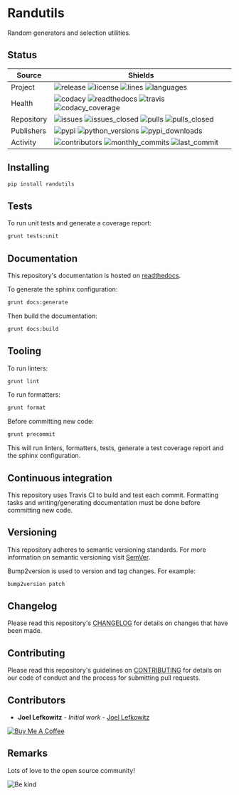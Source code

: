 # Randutils

Random generators and selection utilities.

## Status

| Source     | Shields                                                                                                                         |
| ---------- | ------------------------------------------------------------------------------------------------------------------------------- |
| Project    | ![release][release_shield] ![license][license_shield]  ![lines][lines_shield] ![languages][languages_shield]                    |
| Health     | ![codacy][codacy_shield] ![readthedocs][readthedocs_shield] ![travis][travis_shield] ![codacy_coverage][codacy_coverage_shield] |
| Repository | ![issues][issues_shield] ![issues_closed][issues_closed_shield] ![pulls][pulls_shield] ![pulls_closed][pulls_closed_shield]     |
| Publishers | ![pypi][pypi_shield] ![python_versions][python_versions_shield] ![pypi_downloads][pypi_downloads_shield]                        |
| Activity   | ![contributors][contributors_shield] ![monthly_commits][monthly_commits_shield] ![last_commit][last_commit_shield]              |

## Installing

```bash
pip install randutils
```

## Tests

To run unit tests and generate a coverage report:

```bash
grunt tests:unit
```

## Documentation

This repository's documentation is hosted on [readthedocs][readthedocs].

To generate the sphinx configuration:

```bash
grunt docs:generate
```

Then build the documentation:

```bash
grunt docs:build
```

## Tooling

To run linters:

```bash
grunt lint
```

To run formatters:

```bash
grunt format
```

Before committing new code:

```bash
grunt precommit
```

This will run linters, formatters, tests, generate a test coverage report and the sphinx configuration.

## Continuous integration

This repository uses Travis CI to build and test each commit. Formatting tasks and writing/generating documentation must be done before committing new code.

## Versioning

This repository adheres to semantic versioning standards.
For more information on semantic versioning visit [SemVer][semver].

Bump2version is used to version and tag changes.
For example:

```bash
bump2version patch
```

## Changelog

Please read this repository's [CHANGELOG](CHANGELOG.md) for details on changes that have been made.

## Contributing

Please read this repository's guidelines on [CONTRIBUTING](CONTRIBUTING.md) for details on our code of conduct and the process for submitting pull requests.

## Contributors

- **Joel Lefkowitz** - _Initial work_ - [Joel Lefkowitz][author]

[![Buy Me A Coffee][coffee_button]][coffee]

## Remarks

Lots of love to the open source community!

![Be kind][be_kind]

<!-- Public links -->
[semver]: http://semver.org/

<!-- External links -->
[readthedocs]: https://randutils.readthedocs.io/en/latest/
[coffee]: https://www.buymeacoffee.com/joellefkowitz
[coffee_button]: https://cdn.buymeacoffee.com/buttons/default-blue.png
[be_kind]: https://media.giphy.com/media/osAcIGTSyeovPq6Xph/giphy.gif

<!-- Acknowledgments -->
[author]: https://github.com/joellefkowitz

<!-- Project shields -->
[release_shield]: https://img.shields.io/github/v/tag/joellefkowitz/randutils
[license_shield]: https://img.shields.io/github/license/joellefkowitz/randutils
[lines_shield]: https://img.shields.io/tokei/lines/github/joellefkowitz/randutils
[languages_shield]: https://img.shields.io/github/languages/count/joellefkowitz/randutils

<!-- Health shields -->
[codacy_shield]: https://img.shields.io/codacy/grade/None
[readthedocs_shield]: https://img.shields.io/readthedocs/randutils
[travis_shield]: https://img.shields.io/travis/com/joellefkowitz/randutils
[codacy_coverage_shield]: https://img.shields.io/codacy/coverage/None

<!-- Repository shields -->
[issues_shield]: https://img.shields.io/github/issues/joellefkowitz/randutils
[issues_closed_shield]: https://img.shields.io/github/issues-closed/joellefkowitz/randutils
[pulls_shield]: https://img.shields.io/github/issues-pr/joellefkowitz/randutils
[pulls_closed_shield]: https://img.shields.io/github/issues-pr-closed/joellefkowitz/randutils
<!-- Publishers shields -->
[pypi_shield]: https://img.shields.io/pypi/v/randutils
[python_versions_shield]: https://img.shields.io/pypi/pyversions/randutils
[pypi_downloads_shield]: https://img.shields.io/pypi/dw/randutils

<!-- Activity shields -->
[contributors_shield]: https://img.shields.io/github/contributors/joellefkowitz/randutils
[monthly_commits_shield]: https://img.shields.io/github/commit-activity/m/joellefkowitz/randutils
[last_commit_shield]: https://img.shields.io/github/last-commit/joellefkowitz/randutils
